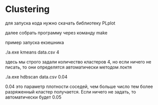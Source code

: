 # Clustering
для запуска кода нужно скачать библиотеку PLplot 

далее собрать программу через команду make

пример запуска екзешника

./a.exe kmeans data.csv 4

здесь мы строго задали количество кластеров 4, но если ничего не писать, то они определятся автоматически методом локтя

./a.exe hdbscan data.csv 0.04

0.04 это параметр плотности соседей, чем больше число тем более разряженный кластер получается. Если ничего не задать, то автоматически будет 0.05
